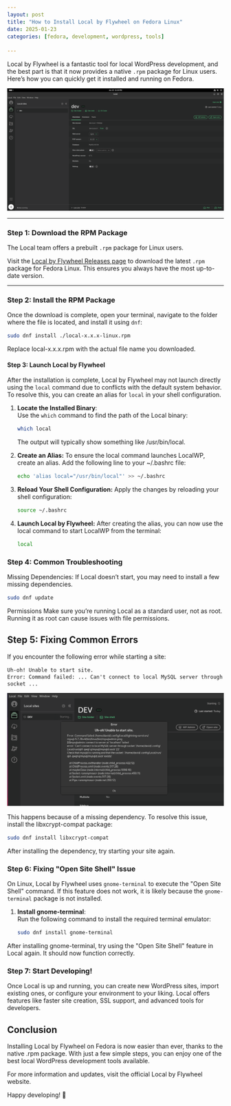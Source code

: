 ```yaml
---
layout: post
title: "How to Install Local by Flywheel on Fedora Linux"
date: 2025-01-23
categories: [fedora, development, wordpress, tools]

---
```


Local by Flywheel is a fantastic tool for local WordPress development, and the best part is that it now provides a native `.rpm` package for Linux users. Here’s how you can quickly get it installed and running on Fedora.

![Local by Flywheel](/screenshots/local-by-flywheel.png)

---

### Step 1: Download the RPM Package

The Local team offers a prebuilt `.rpm` package for Linux users. 

Visit the [Local by Flywheel Releases page](https://localwp.com/releases/) to download the latest `.rpm` package for Fedora Linux. This ensures you always have the most up-to-date version.

---

### Step 2: Install the RPM Package

Once the download is complete, open your terminal, navigate to the folder where the file is located, and install it using `dnf`:

```bash
sudo dnf install ./local-x.x.x-linux.rpm
```
Replace local-x.x.x.rpm with the actual file name you downloaded.

#### Step 3: Launch Local by Flywheel

After the installation is complete, Local by Flywheel may not launch directly using the `local` command due to conflicts with the default system behavior. To resolve this, you can create an alias for `local` in your shell configuration.

1. **Locate the Installed Binary**:  
   Use the `which` command to find the path of the Local binary:

   ```bash
   which local
   ```
    The output will typically show something like /usr/bin/local.
2. **Create an Alias:**
    To ensure the local command launches LocalWP, create an alias. Add the following line to your ~/.bashrc file:

    ```bash
    echo 'alias local="/usr/bin/local"' >> ~/.bashrc
    ```
3. **Reload Your Shell Configuration:**
    Apply the changes by reloading your shell configuration:

    ```bash
    source ~/.bashrc
    ```
4. **Launch Local by Flywheel:**
    After creating the alias, you can now use the local command to start LocalWP from the terminal:
    
    ```bash
    local
    ```

### Step 4: Common Troubleshooting
Missing Dependencies:
If Local doesn’t start, you may need to install a few missing dependencies. 

```bash
sudo dnf update
```

Permissions
Make sure you’re running Local as a standard user, not as root. Running it as root can cause issues with file permissions.

## Step 5: Fixing Common Errors
If you encounter the following error while starting a site:

```vbnet
Uh-oh! Unable to start site.
Error: Command failed: ... Can't connect to local MySQL server through socket ...
```
![Local by Flywheel](/screenshots/error-23-40-00.png)  

This happens because of a missing dependency. To resolve this issue, install the libxcrypt-compat package:

```bash
sudo dnf install libxcrypt-compat
```

After installing the dependency, try starting your site again.

### Step 6: Fixing "Open Site Shell" Issue 

On Linux, Local by Flywheel uses `gnome-terminal` to execute the "Open Site Shell" command. If this feature does not work, it is likely because the `gnome-terminal` package is not installed.

1. **Install gnome-terminal**:  
   Run the following command to install the required terminal emulator:

   ```bash
   sudo dnf install gnome-terminal
   ```
After installing gnome-terminal, try using the "Open Site Shell" feature in Local again. It should now function correctly.

### Step 7: Start Developing!
Once Local is up and running, you can create new WordPress sites, import existing ones, or configure your environment to your liking. Local offers features like faster site creation, SSL support, and advanced tools for developers.

## Conclusion
Installing Local by Flywheel on Fedora is now easier than ever, thanks to the native .rpm package. With just a few simple steps, you can enjoy one of the best local WordPress development tools available.

For more information and updates, visit the official Local by Flywheel website.

Happy developing! 🚀
